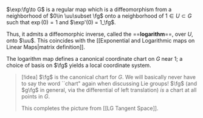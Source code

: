 $\exp:\fg\to G$ is a regular map which is a diffeomorphism from a neighborhood of $0\in \uu\subset \fg$ onto a neighborhood of $1\in U\subset G$ such that $\exp(0) = 1$ and $\exp'(0) = 1_\fg$.

Thus, it admits a diffeomorphic inverse, called the ==**logarithm**==, over $U$, onto $\uu$. This coincides with the [[Exponential and Logarithmic maps on Linear Maps|matrix definition]].

The logarithm map defines a canonical coordinate chart on $G$ near $1$; a choice of basis on $\fg$ yields a local coordinate system.

>[!idea] $\fg$ is the canonical chart for $G$.
>We will basically never have to say the word ``chart" again when discussing Lie groups! $\fg$ (and $g\fg$ in general, via the differential of left translation) *is* a chart at all points in $G$.
>
>This completes the picture from [[LG Tangent Space]].